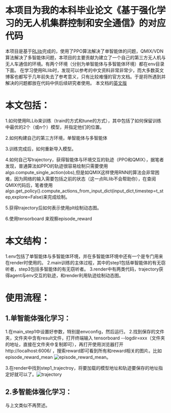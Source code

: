# 本项目为我的本科毕业论文《基于强化学习的无人机集群控制和安全通信》的对应代码
  本项目是基于[RLlib](https://github.com/ray-project/ray/tree/master/rllib)完成的，使用了PPO算法解决了单智能体的问题，QMIX/VDN算法解决了多智能体问题，本项目的主要贡献为建立了一个自己的第三方无人机与无人车通信的环境。有两个环境（分别为单智能体与多智能体环境）都在env目录下面。
  在学习使用RLlib时，发现可以参考的中文资料非常非常少，而大多数英文博客也都写于几年前失去了参考意义，只有比较难懂的官方文档。于是将所遇到并解决的问题都放在代码中供后续研究者使用。
  本文档的[英文版](https://github.com/cheng123-123ng/RL-based-UAV-trajectory-design/blob/main/readme_in_english.md)
# 本文包括：
  1.如何使用RLLib来训练（train的方式和tune的方式），其中包括了如何保留训练中最优的2个（或n个）模型，并指定他们的位置。
  
  2.如何构建自己的第三方环境，单智能体与多智能体
  
  3.训练完成后，如何重新导入模型。
  
  4.如何自己写trajectory，获得智能体与环境交互的轨迹（PPO和QMIX），据笔者发现，普通算法如PPO的轨迹很容易绘制只需要使用algo.compute_single_action(obs),但是如QMIX这样使用RNN的算法会非常困难，因为网络的输入需要包括之前的状态（这一点RLlib不会帮助你），在查阅QMIX代码后，笔者使用algo.get_policy().compute_actions_from_input_dict(input_dict,timestep=t_step,explore=False)来完成绘制。
  
  5.获得trajectory后如何表示使用plt绘制动态图。
  
  6.使用tensorboard 来观察episode_reward
# 本文结构：
  1.env包括了单智能体与多智能体环境，并在多智能体环境中还有一个是专门用来在render时使用的。
  2.main训练的主体过程，其中的step1包括单智能体的有无窃听者，step3包括多智能体的有无窃听者。
  3.render中有两类代码，trajectory获得agent与env交互的轨迹，和render利用轨迹绘制动态图。
# 使用流程：
##  1.单智能体强化学习：
1.在main_step1中设置好参数，特别是envconfig，然后运行。
2.找到保存的文件夹，文件夹中含有result文件，打开终端输入 tensorboard --logdir=xxx（文件夹的地址，直接在文件夹中复制即可），再打开使用浏览器打开http://localhost:6006/ ，搜索reward即可看到所有和reward相关的图片。比如episode_reward_mean ![episode_reward_mean](https://github.com/cheng123-123ng/RL-based-UAV-trajectory-design/blob/main/picture/episode_reward.jpg)。

3.在render中找到step1_trajectroy，将要加载的模型地址和轨迹要保存的地址指定好就可以了。![trajectory](https://github.com/cheng123-123ng/RL-based-UAV-trajectory-design/blob/main/picture/trajectory_step2.gif)
##  2.多智能体强化学习：
  与上文类似不再赘述。

  
